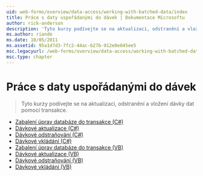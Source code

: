 ```yaml
---
uid: web-forms/overview/data-access/working-with-batched-data/index
title: Práce s daty uspořádanými do dávek | Dokumentace Microsoftu
author: rick-anderson
description: 'Tyto kurzy podívejte se na aktualizaci, odstranění a vložení dávky dat pomocí transakce.'
ms.author: riande
ms.date: 10/05/2011
ms.assetid: 95a1d7d3-7fc2-44ac-b27b-912e0e045ee5
msc.legacyurl: /web-forms/overview/data-access/working-with-batched-data
msc.type: chapter
---
```

<a name="working-with-batched-data"></a>Práce s daty uspořádanými do dávek
====================
> Tyto kurzy podívejte se na aktualizaci, odstranění a vložení dávky dat pomocí transakce.


- [Zabalení úprav databáze do transakce (C#)](wrapping-database-modifications-within-a-transaction-cs.md)
- [Dávkové aktualizace (C#)](batch-updating-cs.md)
- [Dávkové odstraňování (C#)](batch-deleting-cs.md)
- [Dávkové vkládání (C#)](batch-inserting-cs.md)
- [Zabalení úprav databáze do transakce (VB)](wrapping-database-modifications-within-a-transaction-vb.md)
- [Dávkové aktualizace (VB)](batch-updating-vb.md)
- [Dávkové odstraňování (VB)](batch-deleting-vb.md)
- [Dávkové vkládání (VB)](batch-inserting-vb.md)
